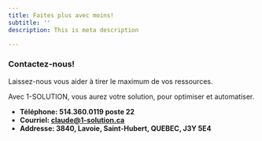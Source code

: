 ```yaml
---
title: Faites plus avec moins!
subtitle: ''
description: This is meta description

---
```

### Contactez-nous!

Laissez-nous vous aider à tirer le maximum de vos ressources.

Avec 1-SOLUTION, vous aurez votre solution, pour optimiser et automatiser.

* **Téléphone: 514.360.0119 poste 22**
* **Courriel: claude@1-solution.ca**
* **Addresse: 3840, Lavoie, Saint-Hubert, QUEBEC, J3Y 5E4**